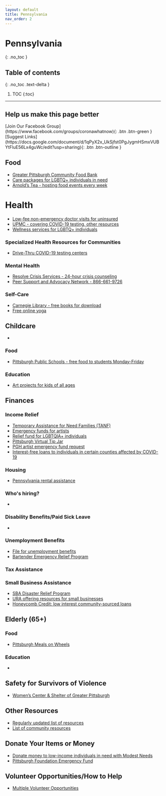 ```yaml
---
layout: default
title: Pennsylvania
nav_order: 2
---
```


# Pennsylvania
{: .no_toc }

## Table of contents
{: .no_toc .text-delta }

1. TOC
{:toc}

---

## Help us make this page better
<span class="fs-5">
[Join Our Facebook Group](https://www.facebook.com/groups/coronawhatnow){: .btn .btn-green } [Suggest Links](https://docs.google.com/document/d/1qPyX2x_UkSjfst0PgJygmHSmxVUBYtFluE56Lx4guWc/edit?usp=sharing){: .btn .btn-outline }
</span>


## Food



*   [Greater Pittsburgh Community Food Bank](https://www.pittsburghfoodbank.org/covid19/)
*   [Care packages for LGBTQ+ individuals in need](https://www.facebook.com/permalink.php?story_fbid=639852246585968&id=215363125701551&__tn__=-R)
*   [Arnold’s Tea - hosting food events every week](https://www.facebook.com/arnoldsteapittsburgh/)


# Health



*   [Low-fee non-emergency doctor visits for uninsured](https://ihealth.clinic/)
*   [UPMC - covering COVID-19 testing, other resources](https://www.upmchealthplan.com/pdf/ReleasePdf/2020_03_13-telehealth-visits.html)
*   [Wellness services for LGBTQ+ individuals](https://hughlane.org/wellness-services/)


### Specialized Health Resources for Communities



*   [Drive-Thru COVID-19 testing centers](https://www.wtae.com/article/drive-thru-coronavirus-testing-sites-pittsburgh/31661550#)


### Mental Health



*   [Resolve Crisis Services - 24-hour crisis counseling](https://www.upmc.com/services/behavioral-health/resolve-crisis-services)
*   [Peer Support and Advocacy Network - 866-661-9726](http://www.peer-support.org/)


### Self-Care



*   [Carnegie Library - free books for download](https://www.carnegielibrary.org/)
*   [Free online yoga](https://www.youtube.com/user/yogawithadriene)


## Childcare



*   


### Food



*   [Pittsburgh Public Schools - free food to students Monday-Friday](https://www.pghschools.org/grabandgo)


### Education



*   [Art projects for kids of all ages](https://www.artbarblog.com/)


## Finances


### Income Relief



*   [Temporary Assistance for Need Families (TANF)](https://www.dhs.pa.gov/Services/Assistance/Pages/Cash-Assistance.aspx)
*   [Emergency funds for artists](https://www.pittsburghartscouncil.org/programs/artist-services/emergency-fund)
*   [Relief fund for LGBTQIA+ individuals](https://www.surveymonkey.com/r/P2G8G8T)
*   [Pittsburgh Virtual Tip Jar](https://docs.google.com/forms/d/e/1FAIpQLSdTMjsRdW3o3MzZrxE_ibD0TVV6ki-5Vp81qJUAoR1ouU2_cA/viewform)
*   [PGH artist emergency fund request](https://docs.google.com/forms/d/e/1FAIpQLSehtEXpAy8IT1CXNYX1Bg-PguEh0NJhhQlqQpyLtaVVDruyzw/viewform)
*   [Interest-free loans to individuals in certain counties affected by COVID-19](http://hflapgh.org/hfl-unveils-loan-program-to-address-financial-impact-of-covid-19-pandemic/)


### Housing



*   [Pennsylvania rental assistance](https://www.needhelppayingbills.com/html/pennsylvania_rental_assistance.html)


### Who's hiring?



*   


### Disability Benefits/Paid Sick Leave



*   


### Unemployment Benefits



*   [File for unemployment benefits](https://www.uc.pa.gov/Pages/covid19.aspx)
*   [Bartender Emergency Relief Program](https://www.usbgfoundation.org/beap?fbclid=IwAR0H4U_NixUnzH7EtEixsiscYttC2HaWlxY809VFHsWx513zggmC3IoNwJg)


### Tax Assistance


### Small Business Assistance



*   [SBA Disaster Relief Program](http://SBA.gov/disaster)
*   [URA offering resources for small businesses](https://www.ura.org/news/ura-offering-resources-to-help-small-businesses-potentially-impacted-by-coronavirus)
*   [Honeycomb Credit: low interest community-sourced loans](https://www.honeycombcredit.com/relief)


## Elderly (65+)


### Food



*   [Pittsburgh Meals on Wheels](https://www.southwestmealsonwheels.org/)


### Education



*   


## Safety for Survivors of Violence



*   [Women’s Center & Shelter of Greater Pittsburgh](https://www.wcspittsburgh.org/)


## Other Resources



*   [Regularly updated list of resources](https://docs.google.com/document/d/1oL6ju8kEQd_cWltkufZvVq1tMGetsY92ZVDzlwPa35I/edit?fbclid=IwAR3f-8ZtjcGCrQB4YOiPgWtT9st5167P2jjpT0-sWo49l_Qpnis7gLB0PgO)
*   [List of community resources](https://www.shopmakeandmatter.com/covid-19)


## Donate Your Items or Money



*   [Donate money to low-income individuals in need with Modest Needs](https://www.modestneeds.org/)
*   [Pittsburgh Foundation Emergency Fund](https://pittsburghfoundation.org/emergencyactionfund)


## Volunteer Opportunities/How to Help



*   [Multiple Volunteer Opportunities ](https://www.nextpittsburgh.com/features/heres-how-you-can-help-others-in-pittsburgh-during-the-coronavirus-crisis/?fbclid=IwAR1iacWQrcAN6bs9bbXTNQ2sDq42jVTjbeefcGfC5he9F0hn2tmAnAL-hMk)
